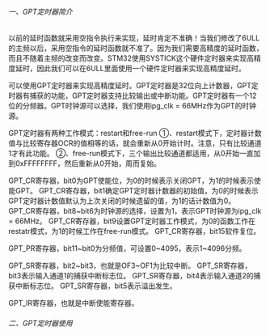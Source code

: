 ###### 一、GPT定时器简介

以前的延时函数就采用空指令执行来实现，延时肯定不准确！当我们修改了6ULL的主频以后，采用空指令的延时函数就不准了。因为我们需要高精度的延时函数，而且不随着主频的改变而改变。STM32使用SYSTICK这个硬件定时器来实现高精度延时，因此我们可以在6ULL里面使用一个硬件定时器来实现高精度延时。

可以使用GPT定时器来实现高精度延时。GPT定时器是32位向上计数器，GPT定时器有捕获的功能，GPT定时器支持比较输出或中断功能。GPT定时器有一个12位的分频器。GPT时钟源可以选择，我们使用ipg_clk = 66MHz作为GPT的时钟源。

GPT定时器有两种工作模式：restart和free-run
①、restart模式下，定时器计数值与比较寄存器OCR的值相等的话，就会重新从0开始计时。注意，只有比较通道1才有此功能。
②、free-run模式下，三个输出比较通道都适用，从0开始一直加到0xFFFFFFFF，然后重新从0开始，周而复始。

GPT_CR寄存器，bit0为GPT使能位，为0的时候表示关闭GPT，为1的时候表示使能GPT。
GPT_CR寄存器，bit1确定GPT定时器计数器的初始值，为0的时候表示GPT定时器计数值默认为上次关闭的时候遗留的值，为1的话计数值为0。
GPT_CR寄存器，bit8~bit6为时钟源的选择，设置为1，表示GPT时钟源为ipg_clk = 66MHz。
GPT_CR寄存器，bit9设置GPT定时器工作模式，为0的函数工作在restatr模式，为1的时候工作在free-run模式。
GPT_CR寄存器，bit15软件复位。

GPT_PR寄存器，bit11~bit0为分频值，可设置0~4095，表示1~4096分频。

GPT_SR寄存器，bit2~bit3，也就是OF3~OF1为比较中断。
GPT_SR寄存器，bit3表示输入通道1的捕获中断标志位。
GPT_SR寄存器，bit4表示输入通道2的捕获中断标志位。
GPT_SR寄存器，bit5表示溢出发生。

GPT_IR寄存器，也就是中断使能寄存器。

###### 二、GPT定时器使用

